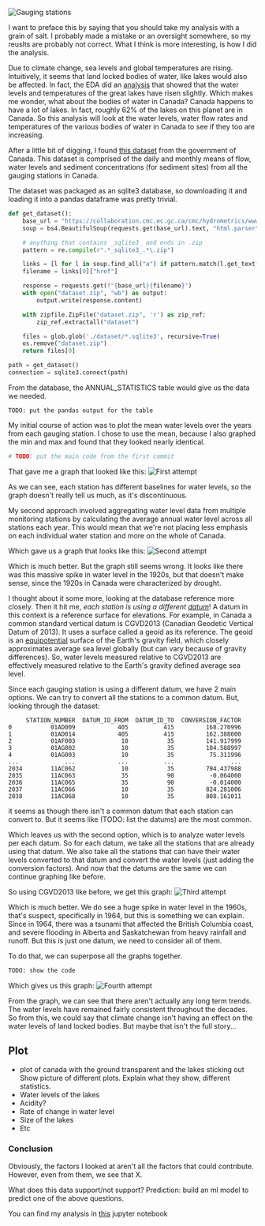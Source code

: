 ![Gauging stations](imgs/gauging_stations.png)

I want to preface this by saying that you should take my analysis with a grain
of salt. I probably made a mistake or an oversight somewhere, so my reuslts are
probably not correct. What I think is more interesting, is how I did the analysis.

Due to climate change, sea levels and global temperatures are rising.
Intuitively, it seems that land locked bodies of water, like lakes would
also be affected. In fact, the EDA did an
[analysis](https://www.epa.gov/climate-indicators/great-lakes) that showed
that the water levels and temperatures of the great lakes have risen slightly.
Which makes me wonder, what about the bodies of water in Canada?
Canada happens to have a lot of lakes. In fact, roughly 62% of the lakes on this
planet are in Canada. So this analysis will look at the water levels, water flow rates
and temperatures of the various bodies of water in Canada to see if they too are increasing.

After a little bit of digging, I found [this dataset](https://collaboration.cmc.ec.gc.ca/cmc/hydrometrics/www/) from the government of Canada. This dataset is comprised of the daily and monthly means of flow, water levels and sediment concentrations (for sediment sites) from all the gauging stations in Canada.

The dataset was packaged as an sqlite3 database, so downloading it and loading it into a
pandas dataframe was pretty trivial. 
```py
def get_dataset():
    base_url = "https://collaboration.cmc.ec.gc.ca/cmc/hydrometrics/www/"
    soup = bs4.BeautifulSoup(requests.get(base_url).text, "html.parser")

    # anything that contains _sqlite3_ and ends in .zip
    pattern = re.compile(r".*_sqlite3_.*\.zip")

    links = [l for l in soup.find_all("a") if pattern.match(l.get_text())]
    filename = links[0]["href"]

    response = requests.get(f"{base_url}{filename}")
    with open("dataset.zip", "wb") as output:
        output.write(response.content)

    with zipfile.ZipFile("dataset.zip", 'r') as zip_ref:
        zip_ref.extractall("dataset")

    files = glob.glob('./dataset/*.sqlite3', recursive=True)
    os.remove("dataset.zip")
    return files[0]

path = get_dataset()
connection = sqlite3.connect(path)
```

From the database, the ANNUAL_STATISTICS table would give us the data we needed.
```
TODO: put the pandas output for the table
```

My initial course of action was to plot the mean water levels over the years from each gauging station. I chose to use the mean, because I also graphed the min and max and found that they looked nearly identical.
```py
# TODO: put the main code from the first commit
```
That gave me a graph that looked like this:
![First attempt](imgs/attempt-1.png)

As we can see, each station has different baselines for water levels, so the graph
doesn't really tell us much, as it's discontinuous.

My second approach involved aggregating water level data from multiple monitoring
stations by calculating the average annual water level across all stations each year.
This would mean that we're not placing less emphasis on each individual water station
and more on the whole of Canada.

Which gave us a graph that looks like this:
![Second attempt](imgs/attempt-2.png)

Which is much better. But the graph still seems wrong. It looks like there was this
massive spike in water level in the 1920s, but that doesn't make sense, since the
1920s in Canada were characterized by drought.

I thought about it some more, looking at the database reference more closely.
Then it hit me, *each station is using a different
[datum](https://wateroffice.ec.gc.ca/report/datum_faq_e.html)*! A datum in this context is
a reference surface for elevations.  For example, in Canada a common standard vertical
datum is CGVD2013 (Canadian Geodetic Vertical Datum of 2013). It uses a surface
called a geoid as its reference. The geoid is an [equipotential](https://en.wikipedia.org/wiki/Equipotential) surface of the Earth's gravity field, which closely approximates average
sea level globally (but can vary because of gravity differences). So, water levels
measured relative to CGVD2013 are effectively measured relative to the Earth's
gravity defined average sea level.

Since each gauging station is using a different datum, we have 2 main options.
We can try to convert all the stations to a common datum. But, looking through
the dataset:
```
     STATION_NUMBER  DATUM_ID_FROM  DATUM_ID_TO  CONVERSION_FACTOR
0           01AD009            405          415         168.270996
1           01AD014            405          415         162.388000
2           01AF003             10           35         141.917999
3           01AG002             10           35         104.588997
4           01AG003             10           35          75.311996
...             ...            ...          ...                ...
2034        11AC062             10           35         794.437988
2035        11AC063             35           90          -0.064000
2036        11AC065             35           90          -0.014000
2037        11AC066             10           35         824.281006
2038        11AC068             10           35         808.161011
```
it seems as though there isn't a common datum that each station can convert to.
But it seems like (TODO: list the datums) are the most common.

Which leaves us with the second option, which is to analyze water levels
per each datum. So for each datum, we take all the stations that are
already using that datum. We also take all the stations that can have
their water levels converted to that datum and convert the water levels
(just adding the conversion factors). And now that the datums are the same
we can continue graphing like before.

So using CGVD2013  like before, we get this graph:
![Third attempt](imgs/attempt-3.png)

Which is much better. We do see a huge spike in water level in the 1960s, that's suspect,
specifically in 1964, but this is something we can explain. Since in 1964, there was a
tsunami that affected the British Columbia coast, and severe flooding in Alberta and Saskatchewan
from heavy rainfall and runoff. But this is just one datum, we need to consider all of them.

To do that, we can superpose all the graphs together.

```py
TODO: show the code
```

Which gives us this graph:
![Fourth attempt](imgs/attempt-4.png)

From the graph, we can see that there aren't actually any long term trends.
The water levels have remained fairly consistent throughout the decades.
So from this, we could say that climate change isn't having an effect on the water
levels of land locked bodies. But maybe that isn't the full story...

## Plot
- plot of canada with the ground transparent and the lakes sticking out
Show picture of different plots.
Explain what they show, different statistics.
- Water levels of the lakes
- Acidity?
- Rate of change in water level
- Size of the lakes
- Etc

### Conclusion
Obviously, the factors I looked at aren't all the factors that could contribute. However, even from them,
we see that X.

What does this data support/not support?
Prediction: build an ml model to predict one of the above questions.

You can find my analysis in [this]() jupyter notebook
